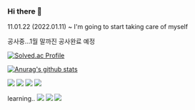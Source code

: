 ### Hi there 👋

<!--
**changsub214/changsub214** is a ✨ _special_ ✨ repository because its `README.md` (this file) appears on your GitHub profile.


Here are some ideas to get you started:

- 🔭 I’m currently working on ...
- 🌱 I’m currently learning ...
- 👯 I’m looking to collaborate on ...
- 🤔 I’m looking for help with ...
- 💬 Ask me about ...
- 📫 How to reach me: ...
- 😄 Pronouns: ...
- ⚡ Fun fact: ...
-->

11.01.22 (2022.01.11) ~
I'm going to start taking care of myself

공사중...1월 말까진 공사완료 예정

[![Solved.ac Profile](http://mazassumnida.wtf/api/v2/generate_badge?boj=changsub00)](https://solved.ac/changsub00/)

[![Anurag's github stats](https://github-readme-stats.vercel.app/api?username=changsub214&show_icons=true&theme=github_dark)](https://github.com/changsub214/github-readme-stats)


<img src="https://img.shields.io/badge/Java-007396?style=flat-square&logo=Java&logoColor=white"> <img src="https://img.shields.io/badge/Python-3776AB?style=flat-square&logo=Python&logoColor=white"> <img src="https://img.shields.io/badge/C-A8B9CC?style=flat-sqaure&logo=c&logoColor=white"> 
<img src="https://img.shields.io/badge/Wireshark-1679A7?style=flat-sqaure&logo=Wireshark&logoColor=white">


learning..
<img src="https://img.shields.io/badge/Node.js-339933?style=flat-sqaure&logo=Node.js&logoColor=white">
<img src="https://img.shields.io/badge/Amazon AWS-232F3E?style=flat-sqaure&logo=Amazon AWS&logoColor=white">
<img src="https://img.shields.io/badge/MySQL-4479A1?style=flat-sqaure&logo=MySQL&logoColor=white">
